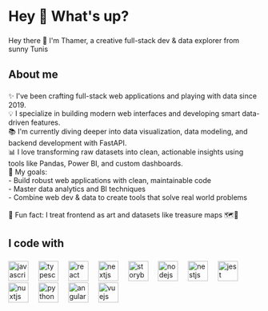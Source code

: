 <h1 align="left">Hey 👋 What's up?</h1>

###

<p align="left">Hey there 👋 I'm Thamer, a creative full-stack dev & data explorer from sunny Tunis</p>

###

<h2 align="left">About me</h2>

###

<p align="left">
  ✨ I've been crafting full-stack web applications and playing with data since 2019.  <br>
  💡 I specialize in building modern web interfaces and developing smart data-driven features.  <br>
  📚 I'm currently diving deeper into data visualization, data modeling, and backend development with FastAPI.  <br>
  📊 I love transforming raw datasets into clean, actionable insights using tools like Pandas, Power BI, and custom dashboards.  <br>
  🎯 My goals:  <br>
  - Build robust web applications with clean, maintainable code  <br>
  - Master data analytics and BI techniques  <br>
  - Combine web dev & data to create tools that solve real world problems  <br><br>
  🎲 Fun fact: I treat frontend as art and datasets like treasure maps 🗺️🎨
</p>

###

<h2 align="left">I code with</h2>

###

<div align="left">
  <img src="https://cdn.jsdelivr.net/gh/devicons/devicon/icons/javascript/javascript-original.svg" height="40" alt="javascript logo"  />
  <img width="12" />
  <img src="https://cdn.jsdelivr.net/gh/devicons/devicon/icons/typescript/typescript-original.svg" height="40" alt="typescript logo"  />
  <img width="12" />
  <img src="https://cdn.jsdelivr.net/gh/devicons/devicon/icons/react/react-original.svg" height="40" alt="react logo"  />
  <img width="12" />
  <img src="https://cdn.jsdelivr.net/gh/devicons/devicon/icons/nextjs/nextjs-original.svg" height="40" alt="nextjs logo"  />
  <img width="12" />
  <img src="https://cdn.jsdelivr.net/gh/devicons/devicon/icons/storybook/storybook-original.svg" height="40" alt="storybook logo"  />
  <img width="12" />
  <img src="https://cdn.jsdelivr.net/gh/devicons/devicon/icons/nodejs/nodejs-original.svg" height="40" alt="nodejs logo"  />
  <img width="12" />
  <img src="https://cdn.jsdelivr.net/gh/devicons/devicon/icons/nestjs/nestjs-original.svg" height="40" alt="nestjs logo"  />
  <img width="12" />
  <img src="https://cdn.jsdelivr.net/gh/devicons/devicon/icons/jest/jest-plain.svg" height="40" alt="jest logo"  />
  <img width="12" />
  <img src="https://cdn.jsdelivr.net/gh/devicons/devicon/icons/nuxtjs/nuxtjs-original.svg" height="40" alt="nuxtjs logo"  />
  <img width="12" />
  <img src="https://cdn.jsdelivr.net/gh/devicons/devicon/icons/python/python-original.svg" height="40" alt="python logo"  />
  <img width="12" />
  <img src="https://cdn.jsdelivr.net/gh/devicons/devicon/icons/angularjs/angularjs-original.svg" height="40" alt="angularjs logo"  />
  <img width="12" />
  <img src="https://cdn.jsdelivr.net/gh/devicons/devicon/icons/vuejs/vuejs-original.svg" height="40" alt="vuejs logo"  />
</div>



